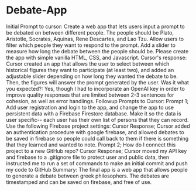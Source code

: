 # Debate-App
Initial Prompt to cursor: 
Create a web app that lets users input a prompt to be debated on between different people. The people should be Plato, Aristotle, Socrates, Aquinas, Rene Descartes, and Lao Tzu. Allow users to filter which people they want to respond to the prompt. Add a slider to measure how long the debate between the people should be. Please create the app with simple vanilla HTML, CSS, and Javascript.
Cursor's response: 
Cursor created an app that allows the user to select between which historical figures they want to participate (at least two), and added an adjustable slider depending on how long they wanted the debate to be. Then, the figures will answer the prompt generated by the user.
Was it what you expected?: 
Yes, though I had to incorporate an OpenAI key in order to improve quality responses that are limited between 2-3 sentences for cohesion, as well as error handlings.
Followup Prompts to Cursor:
Prompt 1; 
Add user registration and login to the app, and change the app to use persistent data with a Firebase Firestore database. Make it so the data is user specific-- each user has their own list of persons that they can record. Use the following Firebase project settings:
Cursor Response; 
Cursor added an authentication procedure with google firebase, and allowed debates to be saved in firebase so people could call back to them if there is something that they learned and wanted to note.
Prompt 2; 
How do I connect this project to a new GitHub repo?
Cursor Response; 
Cursor moved my API key and firebase to a .gitignore file to protect user and public data, then instructed me to run a set of commands to make an initial commit and push my code to GitHub
Summary: 
The final app is a web app that allows people to generate a debate between greek philosophers. The debates are timestamped and can be saved on firebase, and free of use.
